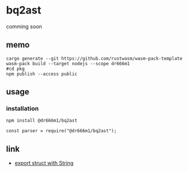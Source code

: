 # bq2ast
comming soon

## memo

```
cargo generate --git https://github.com/rustwasm/wasm-pack-template
wasm-pack build --target nodejs --scope dr666m1
#cd pkg
npm publish --access public
```

## usage
### installation
```
npm install @dr666m1/bq2ast
```

```
const parser = require("@dr666m1/bq2ast");
```

## link
- [export struct with String](https://github.com/rustwasm/wasm-bindgen/issues/1775)
